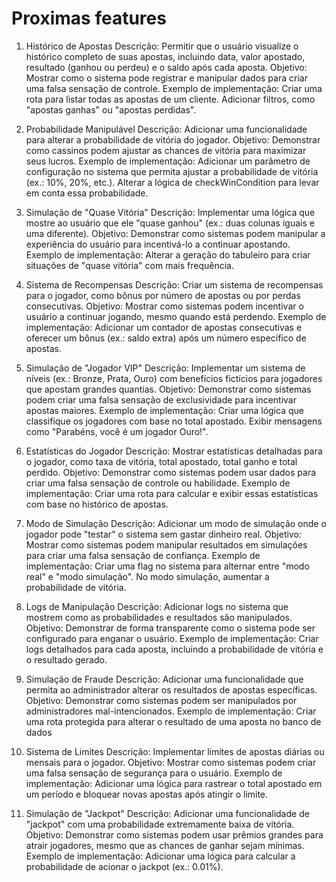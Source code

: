 # Proximas features

1. Histórico de Apostas
   Descrição: Permitir que o usuário visualize o histórico completo de suas apostas, incluindo data, valor apostado, resultado (ganhou ou perdeu) e o saldo após cada aposta.
   Objetivo: Mostrar como o sistema pode registrar e manipular dados para criar uma falsa sensação de controle.
   Exemplo de implementação:
   Criar uma rota para listar todas as apostas de um cliente.
   Adicionar filtros, como "apostas ganhas" ou "apostas perdidas".

2. Probabilidade Manipulável
   Descrição: Adicionar uma funcionalidade para alterar a probabilidade de vitória do jogador.
   Objetivo: Demonstrar como cassinos podem ajustar as chances de vitória para maximizar seus lucros.
   Exemplo de implementação:
   Adicionar um parâmetro de configuração no sistema que permita ajustar a probabilidade de vitória (ex.: 10%, 20%, etc.).
   Alterar a lógica de checkWinCondition para levar em conta essa probabilidade.

3. Simulação de "Quase Vitória"
   Descrição: Implementar uma lógica que mostre ao usuário que ele "quase ganhou" (ex.: duas colunas iguais e uma diferente).
   Objetivo: Demonstrar como sistemas podem manipular a experiência do usuário para incentivá-lo a continuar apostando.
   Exemplo de implementação:
   Alterar a geração do tabuleiro para criar situações de "quase vitória" com mais frequência.

4. Sistema de Recompensas
   Descrição: Criar um sistema de recompensas para o jogador, como bônus por número de apostas ou por perdas consecutivas.
   Objetivo: Mostrar como sistemas podem incentivar o usuário a continuar jogando, mesmo quando está perdendo.
   Exemplo de implementação:
   Adicionar um contador de apostas consecutivas e oferecer um bônus (ex.: saldo extra) após um número específico de apostas.

5. Simulação de "Jogador VIP"
   Descrição: Implementar um sistema de níveis (ex.: Bronze, Prata, Ouro) com benefícios fictícios para jogadores que apostam grandes quantias.
   Objetivo: Demonstrar como sistemas podem criar uma falsa sensação de exclusividade para incentivar apostas maiores.
   Exemplo de implementação:
   Criar uma lógica que classifique os jogadores com base no total apostado.
   Exibir mensagens como "Parabéns, você é um jogador Ouro!".

6. Estatísticas do Jogador
   Descrição: Mostrar estatísticas detalhadas para o jogador, como taxa de vitória, total apostado, total ganho e total perdido.
   Objetivo: Demonstrar como sistemas podem usar dados para criar uma falsa sensação de controle ou habilidade.
   Exemplo de implementação:
   Criar uma rota para calcular e exibir essas estatísticas com base no histórico de apostas.

7. Modo de Simulação
   Descrição: Adicionar um modo de simulação onde o jogador pode "testar" o sistema sem gastar dinheiro real.
   Objetivo: Mostrar como sistemas podem manipular resultados em simulações para criar uma falsa sensação de confiança.
   Exemplo de implementação:
   Criar uma flag no sistema para alternar entre "modo real" e "modo simulação".
   No modo simulação, aumentar a probabilidade de vitória.

8. Logs de Manipulação
   Descrição: Adicionar logs no sistema que mostrem como as probabilidades e resultados são manipulados.
   Objetivo: Demonstrar de forma transparente como o sistema pode ser configurado para enganar o usuário.
   Exemplo de implementação:
   Criar logs detalhados para cada aposta, incluindo a probabilidade de vitória e o resultado gerado.

9. Simulação de Fraude
   Descrição: Adicionar uma funcionalidade que permita ao administrador alterar os resultados de apostas específicas.
   Objetivo: Demonstrar como sistemas podem ser manipulados por administradores mal-intencionados.
   Exemplo de implementação:
   Criar uma rota protegida para alterar o resultado de uma aposta no banco de dados

10. Sistema de Limites
    Descrição: Implementar limites de apostas diárias ou mensais para o jogador.
    Objetivo: Mostrar como sistemas podem criar uma falsa sensação de segurança para o usuário.
    Exemplo de implementação:
    Adicionar uma lógica para rastrear o total apostado em um período e bloquear novas apostas após atingir o limite.

11. Simulação de "Jackpot"
    Descrição: Adicionar uma funcionalidade de "jackpot" com uma probabilidade extremamente baixa de vitória.
    Objetivo: Demonstrar como sistemas podem usar prêmios grandes para atrair jogadores, mesmo que as chances de ganhar sejam mínimas.
    Exemplo de implementação:
    Adicionar uma lógica para calcular a probabilidade de acionar o jackpot (ex.: 0.01%).